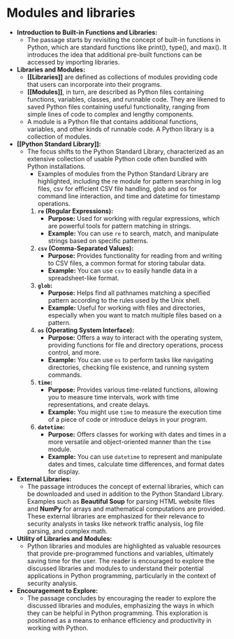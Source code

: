 # Modules and libraries

- **Introduction to Built-in Functions and Libraries:**
	- The passage starts by revisiting the concept of built-in functions in Python, which are standard functions like print(), type(), and max(). It introduces the idea that additional pre-built functions can be accessed by importing libraries.
- **Libraries and Modules:**
	- **[[Libraries]]** are defined as collections of modules providing code that users can incorporate into their programs. 
	- **[[Modules]]**, in turn, are described as Python files containing functions, variables, classes, and runnable code. They are likened to saved Python files containing useful functionality, ranging from simple lines of code to complex and lengthy components.
	- A module is a Python file that contains additional functions, variables, and other kinds of runnable code. A Python library is a collection of modules.
- **[[Python Standard Library]]:**
	- The focus shifts to the Python Standard Library, characterized as an extensive collection of usable Python code often bundled with Python installations. 
		- Examples of modules from the Python Standard Library are highlighted, including the re module for pattern searching in log files, csv for efficient CSV file handling, glob and os for command line interaction, and time and datetime for timestamp operations.
		1. **`re` (Regular Expressions):**
		   - **Purpose:** Used for working with regular expressions, which are powerful tools for pattern matching in strings.
		   - **Example:** You can use `re` to search, match, and manipulate strings based on specific patterns.
		2. **`csv` (Comma-Separated Values):**
		   - **Purpose:** Provides functionality for reading from and writing to CSV files, a common format for storing tabular data.
		   - **Example:** You can use `csv` to easily handle data in a spreadsheet-like format.
		3. **`glob`:**
		   - **Purpose:** Helps find all pathnames matching a specified pattern according to the rules used by the Unix shell.
		   - **Example:** Useful for working with files and directories, especially when you want to match multiple files based on a pattern.
		4. **`os` (Operating System Interface):**
		   - **Purpose:** Offers a way to interact with the operating system, providing functions for file and directory operations, process control, and more.
		   - **Example:** You can use `os` to perform tasks like navigating directories, checking file existence, and running system commands.
		5. **`time`:**
		   - **Purpose:** Provides various time-related functions, allowing you to measure time intervals, work with time representations, and create delays.
		   - **Example:** You might use `time` to measure the execution time of a piece of code or introduce delays in your program.
		6. **`datetime`:**
		   - **Purpose:** Offers classes for working with dates and times in a more versatile and object-oriented manner than the `time` module.
		   - **Example:** You can use `datetime` to represent and manipulate dates and times, calculate time differences, and format dates for display.
- **External Libraries:**
	- The passage introduces the concept of external libraries, which can be downloaded and used in addition to the Python Standard Library. Examples such as **Beautiful Soup** for parsing HTML website files and **NumPy** for arrays and mathematical computations are provided. These external libraries are emphasized for their relevance to security analysts in tasks like network traffic analysis, log file parsing, and complex math.
- **Utility of Libraries and Modules:**
	- Python libraries and modules are highlighted as valuable resources that provide pre-programmed functions and variables, ultimately saving time for the user. The reader is encouraged to explore the discussed libraries and modules to understand their potential applications in Python programming, particularly in the context of security analysis.
- **Encouragement to Explore:**
	- The passage concludes by encouraging the reader to explore the discussed libraries and modules, emphasizing the ways in which they can be helpful in Python programming. This exploration is positioned as a means to enhance efficiency and productivity in working with Python.